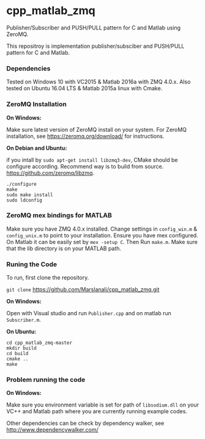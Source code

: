 # cpp_matlab_zmq
Publisher/Subscriber and PUSH/PULL pattern for C and Matlab using ZeroMQ.

This repositroy is implementation publisher/subsciber and PUSH/PULL pattern for C and Matlab.

### Dependencies

Tested on Windows 10 with VC2015 & Matlab 2016a with ZMQ 4.0.x. Also tested on Ubuntu 16.04 LTS & Matlab 2015a linux with Cmake.  

### ZeroMQ Installation

**On Windows:**

Make sure latest version of ZeroMQ install on your system. For ZeroMQ installation, see https://zeromq.org/download/ for instructions.

**On Debian and Ubuntu:**

if you intall by ``` sudo apt-get install libzmq3-dev ```, CMake should be configure according. Recommend way is to build from source. https://github.com/zeromq/libzmq. 


```
./configure
make
sudo make install
sudo ldconfig

```

### ZeroMQ mex bindings for MATLAB 

Make sure you have ZMQ 4.0.x installed. Change settings in ```config_win.m``` & ```config_unix.m``` to point to your installation. Ensure you have mex configured. On Matlab it can be easily set by ``` mex -setup C ```.
Then Run ```make.m```. 
Make sure that the lib directory is on your MATLAB path.

### Runing the Code

To run, first clone the repository.

```git clone``` https://github.com/Marslanali/cpp_matlab_zmq.git

**On Windows:**

Open with Visual studio and run ```Publisher.cpp``` and on matlab run ```Subscriber.m```.

**On Ubuntu:**

```
cd cpp_matlab_zmq-master
mkdir build
cd build
cmake ..   
make
```

### Problem running the code

**On Windows:**

Make sure you environment variable is set for path of ``libsodium.dll`` on your VC++ and Matlab path where you are currently running example codes.

Other dependencies can be check by dependency walker, see http://www.dependencywalker.com/ 


